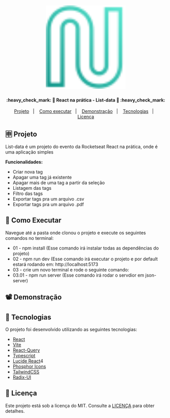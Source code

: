 <h1 align="center">
    <img alt="React na Prática Logo" title="#ReactNaPratica" src=".github/logo.svg" width="250px" />
</h1>

<h4 align="center"> 
	:heavy_check_mark: 🚀 React na prática - List-data 🚀 :heavy_check_mark:
</h4>

<p align="center">
  <a href="#-projeto">Projeto</a>&nbsp;&nbsp;&nbsp;|&nbsp;&nbsp;&nbsp;
  <a href="#-como-executar">Como executar</a>&nbsp;&nbsp;&nbsp;|&nbsp;&nbsp;&nbsp;
  <a href="#%EF%B8%8F-demonstração">Demonstração</a>&nbsp;&nbsp;&nbsp;|&nbsp;&nbsp;&nbsp;
  <a href="#-tecnologias">Tecnologias</a>&nbsp;&nbsp;&nbsp;|&nbsp;&nbsp;&nbsp;
  <a href="#memo-licença">Licença</a>
</p>

## 🈸 Projeto

List-data é um projeto do evento da Rocketseat React na prática, onde é uma aplicação simples 

<b>Funcionalidades:</b>
- Criar nova tag
- Apagar uma tag já existente
- Apagar mais de uma tag a partir da seleção
- Listagem das tags
- Filtro das tags
- Exportar tags pra um arquivo .csv
- Exportar tags pra um arquivo .pdf

## 🔧 Como Executar
Navegue até a pasta onde clonou o projeto e execute os seguintes comandos no terminal:
- 01 - npm install (Esse comando irá instalar todas as dependências do projeto)
- 02 - npm run dev (Esse comando irá executar o projeto e por default estará rodando em: http://localhost:5173
- 03 - crie um novo terminal e rode o seguinte comando:
- 03.01 - npm run server (Esse comando irá rodar o servdior em json-server)

## 📽️ Demonstração


## 🚀 Tecnologias

O projeto foi desenvolvido utilizando as seguintes tecnologias:

- [React](https://reactjs.org)
- [Vite](https://vitejs.dev)
- [React-Query](https://tanstack.com)
- [Typescript](https://www.typescriptlang.org)
- [Lucide React](https://lucide.dev/guide/packages/lucide-react)4
- [Phosphor Icons](https://phosphoricons.com)
- [TailwindCSS](https://tailwindcss.com)
- [Radix-UI](https://www.radix-ui.com)

## :memo: Licença
Este projeto está sob a licença do MIT. Consulte a [LICENÇA](LICENSE) para obter detalhes.
